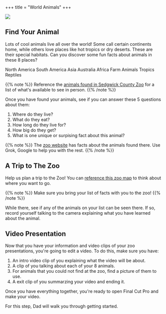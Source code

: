 +++
title = "World Animals"
+++

<img class="hero" src="/images/hero/animals.jpg" />

## Find Your Animal

Lots of cool animals live all over the world! Some call certain continents home, while others love places like hot tropics or dry deserts. These are their special habitats. Can you discover some fun facts about animals in these 8 places?

<div class="pills">
    <span>North America</span>
    <span>South America</span>
    <span>Asia</span>
    <span>Australia</span>
    <span>Africa</span>
    <span>Farm Animals</span>
    <span>Tropics</span>
    <span>Reptiles</span>
</div>

{{% note %}}
Reference the [animals found in Sedgwick County Zoo](https://scz.org/learn/animals) for a list of what's available to see in person.
{{% /note %}}

Once you have found your animals, see if you can answer these 5 questions about them:

1. Where do they live?
2. What do they eat?
3. How long do they live for?
4. How big do they get?
5. What is one unique or surpising fact about this animal?

{{% note %}}
The [zoo website](https://scz.org/learn/animals) has facts about the animals found there. Use Grok, Google to help you with the rest.
{{% /note %}}

## A Trip to The Zoo

Help us plan a trip to the Zoo! You can [reference this zoo map](https://scz.org/wp-content/uploads/2020/11/Sedgwick-County-Zoo-Map.pdf) to think about where you want to go.

{{% note %}}
Make sure you bring your list of facts with you to the zoo!
{{% /note %}}

While there, see if any of the animals on your list can be seen there. If so, record yourself talking to the camera explaining what you have learned about the animal.

## Video Presentation

Now that you have your information and video clips of your zoo presentations, you're going to edit a video. To do this, make sure you have:

1. An intro video clip of you explaining what the video will be about.
2. A clip of you talking about each of your 8 animals.
3. For animals that you could not find at the zoo, find a picture of them to use.
4. A exit clip of you summarzing your video and ending it.

Once you have everything together, you're ready to open Final Cut Pro and make your video.

For this step, Dad will walk you through getting started.




